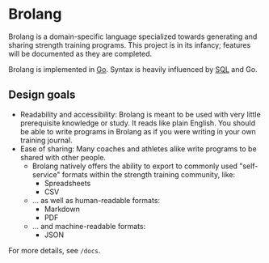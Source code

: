 # Brolang

Brolang is a domain-specific language specialized towards generating and sharing strength training programs. This project is in its infancy; features will be documented as they are completed.

Brolang is implemented in [Go](https://golang.org/). Syntax is heavily influenced by [SQL](https://en.wikipedia.org/wiki/SQL) and Go.

## Design goals

* Readability and accessibility: Brolang is meant to be used with very little prerequisite knowledge or study. It reads like plain English. You should be able to write programs in Brolang as if you were writing in your own training journal.
* Ease of sharing: Many coaches and athletes alike write programs to be shared with other people.
  * Brolang natively offers the ability to export to commonly used "self-service" formats within the strength training community, like:
    * Spreadsheets
    * CSV
  * ... as well as human-readable formats:
    * Markdown
    * PDF
  * ... and machine-readable formats:
    * JSON

For more details, see `/docs`.
